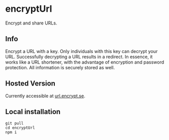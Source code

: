 # encryptUrl

Encrypt and share URLs.

## Info

Encrypt a URL with a key. Only individuals with this key can decrypt your URL.
Successfully decrypting a URL results in a redirect. In essence, it works like a
URL shortener, with the advantage of encryption and password protection. All
information is securely stored as well.

## Hosted Version
Currently accessible at [url.encrypt.se](http://url.encrypt.se/).

## Local installation
```
git pull
cd encryptUrl
npm i
```
